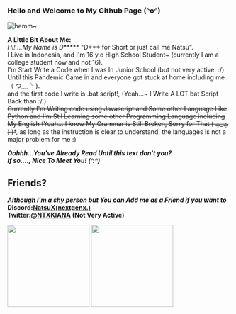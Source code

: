 ### Hello and Welcome to My Github Page (^o^)

![hemm~](https://c.tenor.com/2w1o2IQ_-CEAAAAC/kanna-sad.gif)

**A Little Bit About Me:**<br>
*Hi!...,My Name is D****** "D*** for Short or just call me Natsu".<br>
I Live in Indonesia, and I'm 16 y.o High School Student~ (currently I am a college student now and not 16).<br>
I'm Start Write a Code when I was In Junior School (but not very active. :/) Until this Pandemic Came in and everyone got stuck at home including me （ つ﹏╰ ).<br>
and the first code I write is .bat script!, (Yeah...~ I Write A LOT bat Script Back than :/ )<br>
~~Currently I'm Writing code using Javascript and Some other Language Like Python and I'm Stil Learning some other Programming Language including My English (Yeah... I know My Grammar is Still Broken, Sorry for That ( ݓ_ݓ ) )*~~, as long as the instruction is clear to understand, the languages is not a major problem for me :)<br>

***Oohhh...You've Already Read Until this text don't you?<br>
If so...., Nice To Meet You! (^.^)***

## Friends?
***Although I'm a shy person but You can Add me as a Friend if you want to<br>***
**Discord:[NatsuX(nextgenx.)](https://discordid.netlify.app/?id=342969312144916481)<br>
Twitter:[@NTXKIANA](https://twitter.com/NTXKIANA) (Not Very Active)**
<div>
    <img height="185px" src="https://github-readme-stats.vercel.app/api?username=NatsuNTX&show_icons=true">
    <img height="185px" src="https://github-readme-stats.vercel.app/api/top-langs/?username=NatsuNTX&layout=compact&langs_count=10">
  </div>
